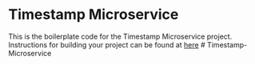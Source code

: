 # Timestamp Microservice

This is the boilerplate code for the Timestamp Microservice project. Instructions for building your project can be found at [here](https://www.freecodecamp.org/learn/apis-and-microservices/apis-and-microservices-projects/timestamp-microservice)
#   T i m e s t a m p - M i c r o s e r v i c e  
 
